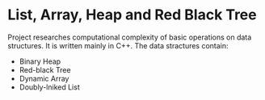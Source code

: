 # List, Array, Heap and Red Black Tree
Project researches computational complexity of basic operations on data structures. It is written mainly in C++. The data stractures contain:
- Binary Heap
- Red-black Tree
- Dynamic Array
- Doubly-lniked List

